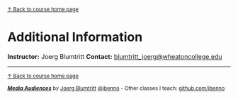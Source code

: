 <sup>[&uarr; Back to course home page](/README.md)

# Additional Information
**Instructor:** Joerg Blumtritt
**Contact:** blumtritt_joerg@wheatoncollege.edu

***
<sup>[&uarr; Back to course home page](/README.md)</sup>  
  
<sup>***[Media Audiences](/README.md)*** by [Joerg Blumtritt](https://jbenno.net) [@jbenno](https://twitter.com/jbenno) - Other classes I teach: [github.com/jbenno](https://github.com/jbenno/teaching/blob/master/README.md)</sup>
